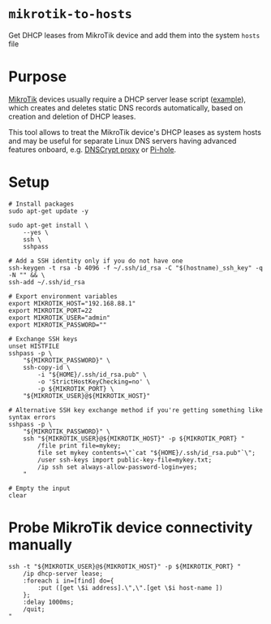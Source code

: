 # `mikrotik-to-hosts`
Get DHCP leases from MikroTik device and add them into the system `hosts` file

# Purpose
[MikroTik](https://mikrotik.com/) devices usually require a DHCP server lease script 
([example](https://blog.pessoft.com/2019/09/06/mikrotik-script-automatic-dns-records-from-dhcp-leases/)), 
which creates and deletes static DNS records automatically, 
based on creation and deletion of DHCP leases. 

This tool allows to treat the MikroTik device's DHCP leases as system hosts 
and may be useful for separate Linux DNS servers having advanced features onboard, 
e.g. [DNSCrypt proxy](https://github.com/DNSCrypt/dnscrypt-proxy) or
[Pi-hole](https://github.com/pi-hole/pi-hole).

# Setup

```shell script
# Install packages
sudo apt-get update -y

sudo apt-get install \
    --yes \
    ssh \
    sshpass

# Add a SSH identity only if you do not have one
ssh-keygen -t rsa -b 4096 -f ~/.ssh/id_rsa -C "$(hostname)_ssh_key" -q -N "" && \
ssh-add ~/.ssh/id_rsa

# Export environment variables
export MIKROTIK_HOST="192.168.88.1"
export MIKROTIK_PORT=22
export MIKROTIK_USER="admin"
export MIKROTIK_PASSWORD=""

# Exchange SSH keys
unset HISTFILE
sshpass -p \
    "${MIKROTIK_PASSWORD}" \
    ssh-copy-id \
        -i "${HOME}/.ssh/id_rsa.pub" \
        -o 'StrictHostKeyChecking=no' \
        -p ${MIKROTIK_PORT} \
    "${MIKROTIK_USER}@${MIKROTIK_HOST}"

# Alternative SSH key exchange method if you're getting something like syntax errors
sshpass -p \
    "${MIKROTIK_PASSWORD}" \
    ssh "${MIKROTIK_USER}@${MIKROTIK_HOST}" -p ${MIKROTIK_PORT} "
        /file print file=mykey; 
        file set mykey contents=\"`cat "${HOME}/.ssh/id_rsa.pub"`\";
        /user ssh-keys import public-key-file=mykey.txt;
        /ip ssh set always-allow-password-login=yes;
    "

# Empty the input
clear
```

# Probe MikroTik device connectivity manually

```shell script
ssh -t "${MIKROTIK_USER}@${MIKROTIK_HOST}" -p ${MIKROTIK_PORT} "
    /ip dhcp-server lease; 
    :foreach i in=[find] do={ 
        :put ([get \$i address].\",\".[get \$i host-name ])
    }; 
    :delay 1000ms;
    /quit;
"
```
